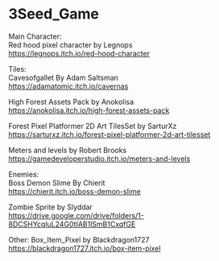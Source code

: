 # 3Seed_Game
 
Main Character:<br />
Red hood pixel character by Legnops<br />
https://legnops.itch.io/red-hood-character<br />
	
Tiles:<br />
Cavesofgallet By Adam Saltsman<br />
https://adamatomic.itch.io/cavernas<br />

High Forest Assets Pack by Anokolisa<br />
https://anokolisa.itch.io/high-forest-assets-pack<br />

Forest Pixel Platformer 2D Art TilesSet by SarturXz<br />
https://sarturxz.itch.io/forest-pixel-platformer-2d-art-tilesset<br />

Meters and levels by Robert Brooks<br />
https://gamedeveloperstudio.itch.io/meters-and-levels<br />

Enemies:<br />
Boss Demon Slime By Chierit<br />
https://chierit.itch.io/boss-demon-slime<br />

Zombie Sprite by Slyddar<br />
https://drive.google.com/drive/folders/1-8DCSHYcqluL24G0tIAB1lSmB1CxqfGE<br />

Other:
Box_Item_Pixel by Blackdragon1727<br />
https://blackdragon1727.itch.io/box-item-pixel<br />
